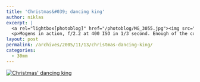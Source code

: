 ```yaml
---
title: 'Christmas&#039; dancing king'
author: niklas
excerpt: |
  <a rel="lightbox[photoblog]" href="/photoblog/MG_3055.jpg"><img src="/photoblog/MG_3055.thumb.jpg" alt="Christmas' dancing king" title="Christmas' dancing king"/></a>
  <p>Mogens in action, f/2.2 at 400 ISO in 1/3 second. Enough of the concert for now, for the next pictures, let's check out what happened downstairs</p>
layout: post
permalink: /archives/2005/11/13/christmas-dancing-king/
categories:
  - 30mm
---
```

<a rel="lightbox[photoblog]" href="/photoblog/MG_3055.jpg"><img src="/photoblog/MG_3055.sized.jpg" alt="Christmas' dancing king" title="Christmas' dancing king" /></a>